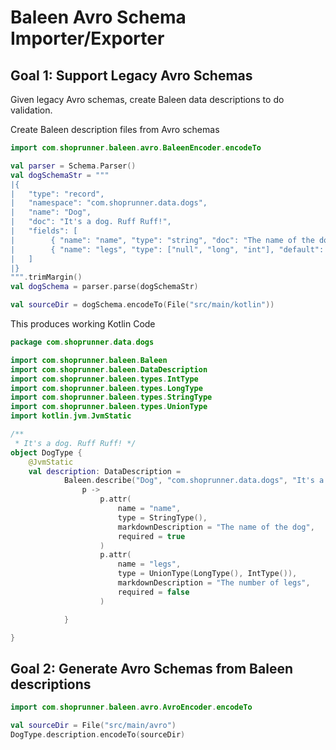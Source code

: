 # Baleen Avro Schema Importer/Exporter

## Goal 1: Support Legacy Avro Schemas

Given legacy Avro schemas, create Baleen data descriptions to do validation.

Create Baleen description files from Avro schemas

```kotlin
import com.shoprunner.baleen.avro.BaleenEncoder.encodeTo

val parser = Schema.Parser()
val dogSchemaStr = """
|{
|   "type": "record",
|   "namespace": "com.shoprunner.data.dogs",
|   "name": "Dog",
|   "doc": "It's a dog. Ruff Ruff!",
|   "fields": [
|        { "name": "name", "type": "string", "doc": "The name of the dog" },
|        { "name": "legs", "type": ["null", "long", "int"], "default": null, "doc": "The number of legs" }
|   ]
|}
""".trimMargin()
val dogSchema = parser.parse(dogSchemaStr)

val sourceDir = dogSchema.encodeTo(File("src/main/kotlin"))
```

This produces working Kotlin Code

```kotlin
package com.shoprunner.data.dogs

import com.shoprunner.baleen.Baleen
import com.shoprunner.baleen.DataDescription
import com.shoprunner.baleen.types.IntType
import com.shoprunner.baleen.types.LongType
import com.shoprunner.baleen.types.StringType
import com.shoprunner.baleen.types.UnionType
import kotlin.jvm.JvmStatic

/**
 * It's a dog. Ruff Ruff! */
object DogType {
    @JvmStatic
    val description: DataDescription =
            Baleen.describe("Dog", "com.shoprunner.data.dogs", "It's a dog. Ruff Ruff!") {
                p ->
                    p.attr(
                        name = "name",
                        type = StringType(),
                        markdownDescription = "The name of the dog",
                        required = true
                    )
                    p.attr(
                        name = "legs",
                        type = UnionType(LongType(), IntType()),
                        markdownDescription = "The number of legs",
                        required = false
                    )

            }

}
``` 

## Goal 2: Generate Avro Schemas from Baleen descriptions

```kotlin
import com.shoprunner.baleen.avro.AvroEncoder.encodeTo

val sourceDir = File("src/main/avro")
DogType.description.encodeTo(sourceDir)
```